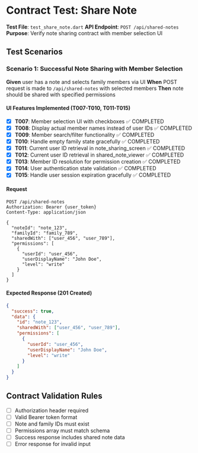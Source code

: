 # Contract Test: Share Note

**Test File**: `test_share_note.dart`
**API Endpoint**: `POST /api/shared-notes`
**Purpose**: Verify note sharing contract with member selection UI

## Test Scenarios

### Scenario 1: Successful Note Sharing with Member Selection
**Given** user has a note and selects family members via UI
**When** POST request is made to `/api/shared-notes` with selected members
**Then** note should be shared with specified permissions

#### UI Features Implemented (T007-T010, T011-T015)
- [x] **T007**: Member selection UI with checkboxes ✅ COMPLETED
- [x] **T008**: Display actual member names instead of user IDs ✅ COMPLETED
- [x] **T009**: Member search/filter functionality ✅ COMPLETED
- [x] **T010**: Handle empty family state gracefully ✅ COMPLETED
- [x] **T011**: Current user ID retrieval in note_sharing_screen ✅ COMPLETED
- [x] **T012**: Current user ID retrieval in shared_note_viewer ✅ COMPLETED
- [x] **T013**: Member ID resolution for permission creation ✅ COMPLETED
- [x] **T014**: User authentication state validation ✅ COMPLETED
- [x] **T015**: Handle user session expiration gracefully ✅ COMPLETED

#### Request
```http
POST /api/shared-notes
Authorization: Bearer {user_token}
Content-Type: application/json

{
  "noteId": "note_123",
  "familyId": "family_789",
  "sharedWith": ["user_456", "user_789"],
  "permissions": [
    {
      "userId": "user_456",
      "userDisplayName": "John Doe",
      "level": "write"
    }
  ]
}
```

#### Expected Response (201 Created)
```json
{
  "success": true,
  "data": {
    "id": "note_123",
    "sharedWith": ["user_456", "user_789"],
    "permissions": [
      {
        "userId": "user_456",
        "userDisplayName": "John Doe",
        "level": "write"
      }
    ]
  }
}
```

## Contract Validation Rules
- [ ] Authorization header required
- [ ] Valid Bearer token format
- [ ] Note and family IDs must exist
- [ ] Permissions array must match schema
- [ ] Success response includes shared note data
- [ ] Error response for invalid input
